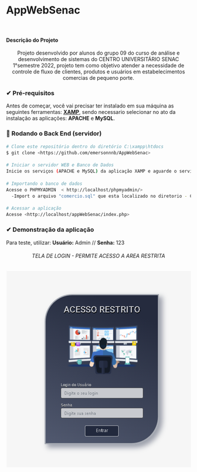# AppWebSenac
<br>

#### Descrição do Projeto
<p align="center">Projeto desenvolvido por alunos do grupo 09 do curso de análise e desenvolvimento de sistemas do CENTRO UNIVERSITÁRIO SENAC 1°semestre 2022, projeto tem como objetivo atender a necessidade de controle de fluxo de clientes, produtos e usuários em estabelecimentos comercias de pequeno porte.</p>

### ✔ Pré-requisitos

Antes de começar, você vai precisar ter instalado em sua máquina as seguintes ferramentas:
[**XAMP**](https://www.apachefriends.org/pt_br/download.html), sendo necessario selecionar no ato da instalação as aplicações: **APACHE** e **MySQL**. 


### 🎲 Rodando o Back End (servidor)

```bash
# Clone este repositório dentro do diretório C:\xampp\htdocs
$ git clone <https://github.com/emersonnnb/AppWebSenac>

# Iniciar o servidor WEB e Banco de Dados
Inicie os serviços (APACHE e MySQL) da aplicação XAMP e aguarde o serviço ficar ativo.

# Importando o banco de dados
Acesse o PHPMYADMIN  < http://localhost/phpmyadmin/> 
  -Import o arquivo "comercio.sql" que esta localizado no diretorio - C:\xampp\htdocs\appWebSenac\bd

# Acessar a aplicação
Acesse <http://localhost/appWebSenac/index.php>
```

### ✔ Demonstração da aplicação
Para teste, utilizar: **Usuário:** Admin // **Senha:** 123<br>
<h6 align="center">TELA DE LOGIN - PERMITE ACESSO A AREA RESTRITA</h6>
<h4 align="center">
  <img alt="tela login" title="#Tela_Login" src="https://github.com/emersonnnb/AppWebSenac/blob/Master/img/readme/tela-login.png" />
</h4>
